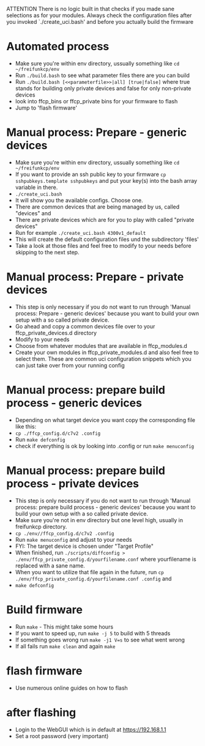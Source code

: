 ATTENTION
There is no logic built in that checks if you made sane selections as for your modules. Always check the configuration files after you invoked `./create_uci.bash' and before you actually build the firmware

# Automated process
- Make sure you're within env directory, ussually something like `cd ~/freifunkcp/env`
- Run `./build.bash` to see what parameter files there are you can build
- Run `./build.bash [<<parameterfile>>|all] [true|false]` where true stands for building only private devices and false for only non-private devices
- look into ffcp_bins or ffcp_private bins for your firmware to flash
- Jump to 'flash firmware'

# Manual process: Prepare - generic devices
- Make sure you're within env directory, ussually something like `cd ~/freifunkcp/env`
- If you want to provide an ssh public key to your firmware `cp sshpubkeys.template sshpubkeys` and put your key(s) into the bash array variable in there.
- `./create_uci.bash`
- It will show you the available configs. Choose one.
- There are common devices that are being managed by us, called "devices" and
- There are private devices which are for you to play with called "private devices"
- Run for example `./create_uci.bash 4300v1_default`
- This will create the default configuration files und the subdirectory 'files'
- Take a look at those files and feel free to modify to your needs before skipping to the next step.

# Manual process: Prepare - private devices
- This step is only necessary if you do not want to run through 'Manual process: Prepare - generic devices' because you want to build your own setup with a so called private device.
- Go ahead and copy a common devices file over to your ffcp_private_devices.d directory
- Modify to your needs
- Choose from whatever modules that are available in ffcp_modules.d
- Create your own modules in ffcp_private_modules.d and also feel free to select them. These are common uci configuration snippets which you can just take over from your running config

# Manual process: prepare build process - generic devices
- Depending on what target device you want copy the corresponding file like this:
- `cp ./ffcp_config.d/c7v2 .config`
- Run `make defconfig`
- check if everything is ok by looking into .config or run `make menuconfig`

# Manual process: prepare build process - private devices
- This step is only necessary if you do not want to run through 'Manual process: prepare build process - generic devices' because you want to build your own setup with a so called private device.
- Make sure you're not in env directory but one level high, usually in freifunkcp directory.
- `cp ./env//ffcp_config.d/c7v2 .config`
- Run `make menuconfig` and adjust to your needs
- FYI: The target device is chosen under "Target Profile"
- When finished, run `./scripts/diffconfig > ./env/ffcp_private_config.d/yourfilename.conf` where yourfilename is replaced with a sane name.
- When you want to utilize that file again in the future, run `cp ./env/ffcp_private_config.d/yourfilename.conf .config` and
- `make defconfig`

# Build firmware
- Run `make` - This might take some hours
- If you want to speed up, run `make -j 5` to build with 5 threads
- If something goes wrong run `make -j1 V=s` to see what went wrong
- If all fails run `make clean` and again `make`

# flash firmware
- Use numerous online guides on how to flash

# after flashing
- Login to the WebGUI which is in default at https://192.168.1.1
- Set a root password (very important)
